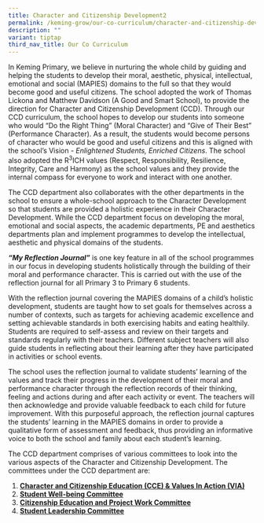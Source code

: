 ```yaml
---
title: Character and Citizenship Development2
permalink: /keming-grow/our-co-curriculum/character-and-citizenship-development/
description: ""
variant: tiptap
third_nav_title: Our Co Curriculum
---
```

<p>In Keming Primary, we believe in nurturing the whole child by guiding and helping the students to develop their moral, aesthetic, physical, intellectual, emotional and social (MAPIES) domains to the full so that they would become good and useful citizens. The school adopted the work of Thomas Lickona and Matthew Davidson (A Good and Smart School), to provide the direction for Character and Citizenship Development (CCD). Through our CCD curriculum, the school hopes to develop our students into someone who would “Do the Right Thing” (Moral Character) and “Give of Their Best” (Performance Character). As a result, the students would become persons of character who would be good and useful citizens and this is aligned with the school’s Vision -&nbsp;<em>Enlightened Students, Enriched Citizens</em>. The school also adopted the R<sup>3</sup>ICH values (Respect, Responsibility, Resilience, Integrity, Care and Harmony) as the school values and they provide the internal compass for everyone to work and interact with one another.</p>
<p>The CCD department also collaborates with the other departments in the school to ensure a whole-school approach to the Character Development so that students are provided a holistic experience in their Character Development. While the CCD department focus on developing the moral, emotional and social aspects, the academic departments, PE and aesthetics departments plan and implement programmes to develop the intellectual, aesthetic and physical domains of the students.</p>
<p><strong><em>“My Reflection Journal”</em></strong>&nbsp;is one key feature in all of the school programmes in our focus in developing students holistically through the building of their moral and performance character. This is carried out with the use of the reflection journal for all Primary 3 to Primary 6 students.</p>
<p>With the reflection journal covering the MAPIES domains of a child’s holistic development, students are taught how to set goals for themselves across a number of contexts, such as targets for achieving academic excellence and setting achievable standards in both exercising habits and eating healthily. Students are required to self-assess and review on their targets and standards regularly with their teachers. Different subject teachers will also guide students in reflecting about their learning after they have participated in activities or school events.</p>
<p>The school uses the reflection journal to validate students’ learning of the values and track their progress in the development of their moral and performance character through the reflection records of their thinking, feeling and actions during and after each activity or event. The teachers will then acknowledge and provide valuable feedback to each child for future improvement. With this purposeful approach, the reflection journal captures the students’ learning in the MAPIES domains in order to provide a qualitative form of assessment and feedback, thus providing an informative voice to both the school and family about each student’s learning.</p>
<p>The CCD department comprises of various committees to look into the various aspects of the Character and Citizenship Development. The committees under the CCD department are:</p>
<ol>
<li><strong><u>Character and Citizenship Education (CCE) &amp; Values In Action (VIA)</u></strong></li>
<li><strong><u>Student Well-being Committee</u></strong></li>
<li><strong><u>Citizenship Education and Project Work Committee</u></strong></li>
<li><strong><u>Student Leadership Committee</u></strong></li>
</ol>